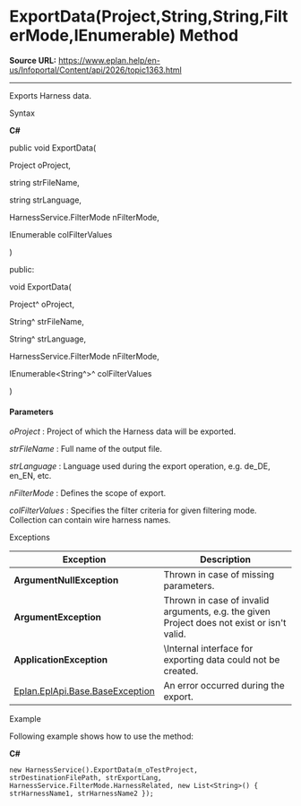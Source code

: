 # ExportData(Project,String,String,FilterMode,IEnumerable<String>) Method

**Source URL:** https://www.eplan.help/en-us/Infoportal/Content/api/2026/topic1363.html

---

Exports Harness data.

Syntax

**C#**



public void ExportData( 

   Project oProject,

   string strFileName,

   string strLanguage,

   HarnessService.FilterMode nFilterMode,

   IEnumerable<string> colFilterValues

)

public:

void ExportData( 

   Project^ oProject,

   String^ strFileName,

   String^ strLanguage,

   HarnessService.FilterMode nFilterMode,

   IEnumerable<String^>^ colFilterValues

)


#### Parameters

*oProject*
:   Project of which the Harness data will be exported.

*strFileName*
:   Full name of the output file.

*strLanguage*
:   Language used during the export operation, e.g. de\_DE, en\_EN, etc.

*nFilterMode*
:   Defines the scope of export.

*colFilterValues*
:   Specifies the filter criteria for given filtering mode. Collection can contain wire harness names.

Exceptions

| Exception | Description |
| --- | --- |
| **ArgumentNullException** | Thrown in case of missing parameters. |
| **ArgumentException** | Thrown in case of invalid arguments, e.g. the given Project does not exist or isn't valid. |
| **ApplicationException** | \Internal interface for exporting data could not be created. |
| [Eplan.EplApi.Base.BaseException](Eplan.EplApi.Baseu~Eplan.EplApi.Base.BaseException.html) | An error occurred during the export. |

Example

Following example shows how to use the method:

**C#**

```
new HarnessService().ExportData(m_oTestProject, strDestinationFilePath, strExportLang, HarnessService.FilterMode.HarnessRelated, new List<String>() { strHarnessName1, strHarnessName2 });

```
